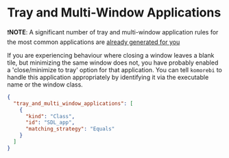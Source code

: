 # Tray and Multi-Window Applications

❗️**NOTE**: A significant number of tray and multi-window application rules for
the most common applications are [already generated for
you](https://github.com/LGUG2Z/komorebi/#generating-common-application-specific-configurations)

If you are experiencing behaviour where closing a window leaves a blank tile,
but minimizing the same window does not, you have probably enabled a
'close/minimize to tray' option for that application. You can tell `komorebi`
to handle this application appropriately by identifying it via the executable
name or the window class.

```json
{
  "tray_and_multi_window_applications": [
    {
      "kind": "Class",
      "id": "SDL_app",
      "matching_strategy": "Equals"
    }
  ]
}
```
